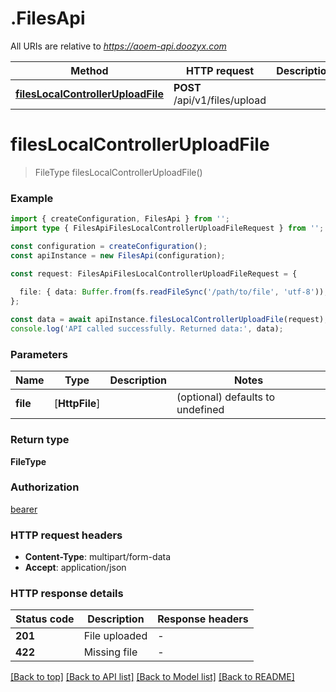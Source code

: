 # .FilesApi

All URIs are relative to *https://aoem-api.doozyx.com*

Method | HTTP request | Description
------------- | ------------- | -------------
[**filesLocalControllerUploadFile**](FilesApi.md#filesLocalControllerUploadFile) | **POST** /api/v1/files/upload | 


# **filesLocalControllerUploadFile**
> FileType filesLocalControllerUploadFile()


### Example


```typescript
import { createConfiguration, FilesApi } from '';
import type { FilesApiFilesLocalControllerUploadFileRequest } from '';

const configuration = createConfiguration();
const apiInstance = new FilesApi(configuration);

const request: FilesApiFilesLocalControllerUploadFileRequest = {
  
  file: { data: Buffer.from(fs.readFileSync('/path/to/file', 'utf-8')), name: '/path/to/file' },
};

const data = await apiInstance.filesLocalControllerUploadFile(request);
console.log('API called successfully. Returned data:', data);
```


### Parameters

Name | Type | Description  | Notes
------------- | ------------- | ------------- | -------------
 **file** | [**HttpFile**] |  | (optional) defaults to undefined


### Return type

**FileType**

### Authorization

[bearer](README.md#bearer)

### HTTP request headers

 - **Content-Type**: multipart/form-data
 - **Accept**: application/json


### HTTP response details
| Status code | Description | Response headers |
|-------------|-------------|------------------|
**201** | File uploaded |  -  |
**422** | Missing file |  -  |

[[Back to top]](#) [[Back to API list]](README.md#documentation-for-api-endpoints) [[Back to Model list]](README.md#documentation-for-models) [[Back to README]](README.md)


